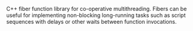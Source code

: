 C++ fiber function library for co-operative multithreading. Fibers can be useful for implementing non-blocking long-running tasks such as script sequences with delays or other waits between function invocations.
